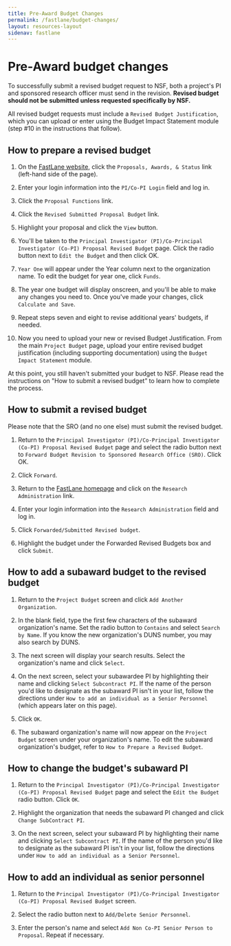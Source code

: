 ```yaml
---
title: Pre-Award Budget Changes 
permalink: /fastlane/budget-changes/
layout: resources-layout
sidenav: fastlane
---
```


# Pre-Award budget changes 

To successfully submit a revised budget request to NSF, both a project's PI and sponsored research officer must send in the revision. **Revised budget should not be submitted unless requested specifically by NSF.**

All revised budget requests must include a `Revised Budget Justification`, which you can upload or enter using the Budget Impact Statement module (step #10 in the instructions that follow).

## How to prepare a revised budget

1. On the [FastLane website](http://www.fastlane.nsf.gov), click the `Proposals, Awards, & Status` link (left-hand side of the page).

2. Enter your login information into the `PI/Co-PI Login` field and log in.

3. Click the `Proposal Functions` link.

4. Click the `Revised Submitted Proposal Budget` link.

5. Highlight your proposal and click the `View` button.

6. You'll be taken to the `Principal Investigator (PI)/Co-Principal Investigator (Co-PI) Proposal Revised Budget` page. Click the radio button next to `Edit the Budget` and then click OK.

7. `Year One` will appear under the Year column next to the organization name. To edit the budget for year one, click `Funds`.

8. The year one budget will display onscreen, and you'll be able to make any changes you need to. Once you've made your changes, click `Calculate and Save`.

9. Repeat steps seven and eight to revise additional years' budgets, if needed.

10. Now you need to upload your new or revised Budget Justification. From the main `Project Budget` page, upload your entire revised budget justification (including supporting documentation) using the `Budget Impact Statement` module.


At this point, you still haven't submitted your budget to NSF. Please read the instructions on "How to submit a revised budget” to learn how to complete the process.

## How to submit a revised budget

Please note that the SRO (and no one else) must submit the revised budget.

1. Return to the `Principal Investigator (PI)/Co-Principal Investigator (Co-PI) Proposal Revised Budget` page and select the radio button next to `Forward Budget Revision to Sponsored Research Office (SRO)`. Click OK.

2. Click `Forward`.

3. Return to the [FastLane homepage](https://www.fastlane.nsf.gov/) and click on the `Research Administration` link.

4. Enter your login information into the `Research Administration` field and log in.

5. Click `Forwarded/Submitted Revised budget`.

6. Highlight the budget under the Forwarded Revised Budgets box and click `Submit`.


## How to add a subaward budget to the revised budget

1. Return to the `Project Budget` screen and click `Add Another Organization`.

2. In the blank field, type the first few characters of the subaward organization's name. Set the radio button to `Contains` and select `Search by Name`. If you know the new organization's DUNS number, you may also search by DUNS.

3. The next screen will display your search results. Select the organization's name and click `Select`.

4. On the next screen, select your subawardee PI by highlighting their name and clicking `Select Subcontract PI`. If the name of the person you'd like to designate as the subaward PI isn't in your list, follow the directions under `How to add an individual as a Senior Personnel` (which appears later on this page).

5. Click `OK`.

6. The subaward organization's name will now appear on the `Project Budget` screen under your organization's name. To edit the subaward organization's budget, refer to `How to Prepare a Revised Budget`.

## How to change the budget's subaward PI

1. Return to the `Principal Investigator (PI)/Co-Principal Investigator (Co-PI) Proposal Revised Budget` page and select the `Edit the Budget` radio button. Click `OK`.

2. Highlight the organization that needs the subaward PI changed and click `Change SubContract PI`.

3. On the next screen, select your subaward PI by highlighting their name and clicking `Select Subcontract PI`. If the name of the person you'd like to designate as the subaward PI isn't in your list, follow the directions under `How to add an individual as a Senior Personnel`.

## How to add an individual as senior personnel

1. Return to the `Principal Investigator (PI)/Co-Principal Investigator (Co-PI) Proposal Revised Budget` screen.

2. Select the radio button next to `Add/Delete Senior Personnel`.

3. Enter the person's name and select `Add Non Co-PI Senior Person to Proposal`. Repeat if necessary.
